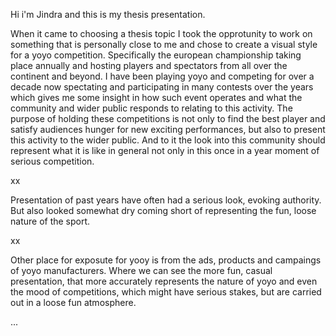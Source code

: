
Hi i'm Jindra and this is my thesis presentation.

When it came to choosing a thesis topic I took the opprotunity to work on something that is personally close to me and chose to create a visual style for a yoyo competition. Specifically the european championship taking place annually and hosting players and spectators from all over the continent and beyond. I have been playing yoyo and competing for over a decade now spectating and participating in many contests over the years which  gives me some insight in how such event operates and what the community and wider public responds to relating to this activity. The purpose of holding these competitions is not only to find the best player and satisfy audiences hunger for new exciting performances, but also to present this activity to the wider public. And to it the look into this community should represent what it is like in general not only in this once in a year moment of serious competition.

xx

Presentation of past years have often had a serious look, evoking authority. But also looked somewhat dry coming short of representing the fun, loose nature of the sport.
  
  xx
  
 Other place for exposute for yooy is from the ads, products and campaings of yoyo manufacturers. Where we can see the more fun, casual presentation, that more accurately represents the nature of yoyo and even the mood of competitions, which might have serious stakes, but are carried out in a loose fun atmosphere.
 
 ...
